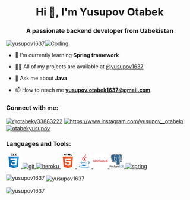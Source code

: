 


<h1 align="center">Hi 👋, I'm Yusupov Otabek</h1>
<h3 align="center">A passionate backend developer from Uzbekistan</h3>
<img align="right"  alt="Coding" width="400" src="https://media.baamboozle.com/uploads/images/308100/1635180853_23548_gif-url.gif">


<p align="left"> <img src="https://komarev.com/ghpvc/?username=yusupov1637&label=Profile%20views&color=0e75b6&style=flat" alt="yusupov1637" /> </p>

- 🌱 I’m currently learning **Spring framework**

- 👨‍💻 All of my projects are available at [@yusupov1637](@yusupov1637)

- 💬 Ask me about **Java**

- 📫 How to reach me **yusupov.otabek1637@gmail.com**

<h3 align="left">Connect with me:</h3>
<p align="left">
<a href="https://twitter.com/@otabeky33883222" target="blank"><img align="center" src="https://raw.githubusercontent.com/rahuldkjain/github-profile-readme-generator/master/src/images/icons/Social/twitter.svg" alt="@otabeky33883222" height="30" width="40" /></a>
<a href="https://instagram.com/yusupov__otabek/" target="blank"><img align="center" src="https://raw.githubusercontent.com/rahuldkjain/github-profile-readme-generator/master/src/images/icons/Social/instagram.svg" alt="https://www.instagram.com/yusupov__otabek/" height="30" width="40" /></a>
<a href="https://www.leetcode.com/otabekyusupov" target="blank"><img align="center" src="https://raw.githubusercontent.com/rahuldkjain/github-profile-readme-generator/master/src/images/icons/Social/leet-code.svg" alt="otabekyusupov" height="30" width="40" /></a>
</p>

<h3 align="left">Languages and Tools:</h3>
<p align="left"> <a href="https://www.w3schools.com/css/" target="_blank" rel="noreferrer"> <img src="https://raw.githubusercontent.com/devicons/devicon/master/icons/css3/css3-original-wordmark.svg" alt="css3" width="40" height="40"/> </a> <a href="https://git-scm.com/" target="_blank" rel="noreferrer"> <img src="https://www.vectorlogo.zone/logos/git-scm/git-scm-icon.svg" alt="git" width="40" height="40"/> </a> <a href="https://heroku.com" target="_blank" rel="noreferrer"> <img src="https://www.vectorlogo.zone/logos/heroku/heroku-icon.svg" alt="heroku" width="40" height="40"/> </a> <a href="https://www.w3.org/html/" target="_blank" rel="noreferrer"> <img src="https://raw.githubusercontent.com/devicons/devicon/master/icons/html5/html5-original-wordmark.svg" alt="html5" width="40" height="40"/> </a> <a href="https://www.java.com" target="_blank" rel="noreferrer"> <img src="https://raw.githubusercontent.com/devicons/devicon/master/icons/java/java-original.svg" alt="java" width="40" height="40"/> </a> <a href="https://www.oracle.com/" target="_blank" rel="noreferrer"> <img src="https://raw.githubusercontent.com/devicons/devicon/master/icons/oracle/oracle-original.svg" alt="oracle" width="40" height="40"/> </a> <a href="https://www.postgresql.org" target="_blank" rel="noreferrer"> <img src="https://raw.githubusercontent.com/devicons/devicon/master/icons/postgresql/postgresql-original-wordmark.svg" alt="postgresql" width="40" height="40"/> </a> <a href="https://spring.io/" target="_blank" rel="noreferrer"> <img src="https://www.vectorlogo.zone/logos/springio/springio-icon.svg" alt="spring" width="40" height="40"/> </a> </p>

<p><img align="left" src="https://github-readme-stats.vercel.app/api/top-langs?username=yusupov1637&show_icons=true&locale=en&layout=compact" alt="yusupov1637" /></p>

<p>&nbsp;<img align="center" src="https://github-readme-stats.vercel.app/api?username=yusupov1637&show_icons=true&locale=en" alt="yusupov1637" /></p>

<p><img align="center" src="https://github-readme-streak-stats.herokuapp.com/?user=yusupov1637&" alt="yusupov1637" /></p>

